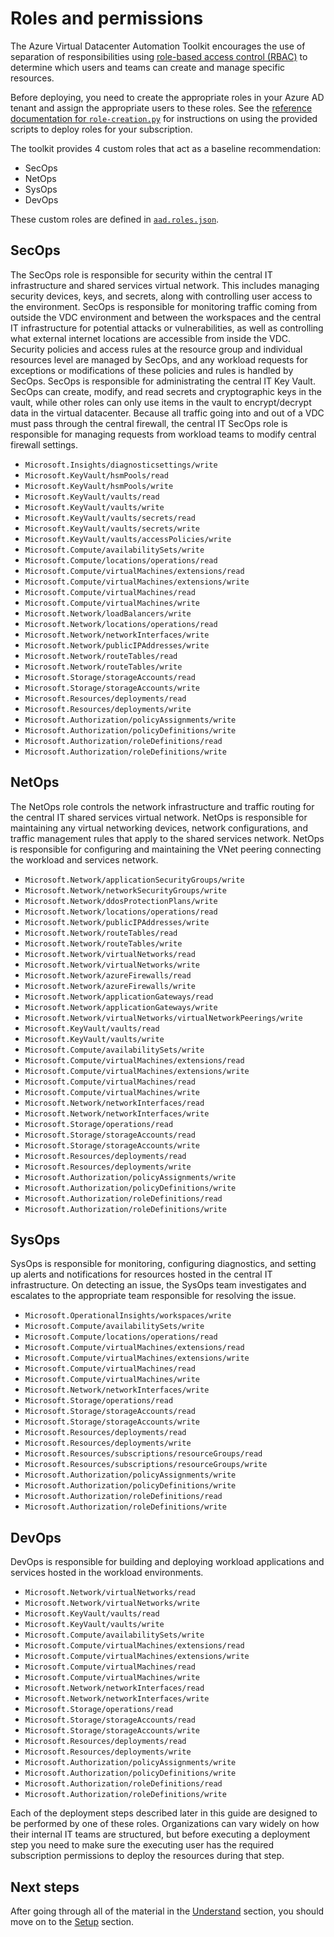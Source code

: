 # Roles and permissions

The Azure Virtual Datacenter Automation Toolkit encourages the use of separation of responsibilities using [role-based access control (RBAC)](https://docs.microsoft.com/azure/active-directory/role-based-access-control-configure) to determine which users and teams can create and manage specific resources.

Before deploying, you need to create the appropriate roles in your Azure AD tenant and assign the appropriate users to these roles. See the [reference documentation for `role-creation.py`](../reference/script-role-creation.adoc) for instructions on using the provided scripts to deploy roles for your subscription.

The toolkit provides 4 custom roles that act as a baseline recommendation:

- SecOps
- NetOps
- SysOps
- DevOps

These custom roles are defined in [`aad.roles.json`](../../roles/aad.roles.json).

## SecOps

The SecOps role is responsible for security within the central IT infrastructure and shared services virtual network. This includes managing security devices, keys, and secrets, along with controlling user access to the environment. SecOps is responsible for monitoring traffic coming from outside the VDC environment and between the workspaces and the central IT infrastructure for potential attacks or vulnerabilities, as well as controlling what external internet locations are accessible from inside the VDC. Security policies and access rules at the resource group and individual resources level are managed by SecOps, and any workload requests for exceptions or modifications of these policies and rules is handled by SecOps. SecOps is responsible for administrating the central IT Key Vault. SecOps can create, modify, and read secrets and cryptographic keys in the vault, while other roles can only use items in the vault to encrypt/decrypt data in the virtual datacenter. Because all traffic going into and out of a VDC must pass through the central firewall, the central IT SecOps role is responsible for managing requests from workload teams to modify central firewall settings.

- `Microsoft.Insights/diagnosticsettings/write`
- `Microsoft.KeyVault/hsmPools/read`
- `Microsoft.KeyVault/hsmPools/write`
- `Microsoft.KeyVault/vaults/read`
- `Microsoft.KeyVault/vaults/write`
- `Microsoft.KeyVault/vaults/secrets/read`
- `Microsoft.KeyVault/vaults/secrets/write`
- `Microsoft.KeyVault/vaults/accessPolicies/write`
- `Microsoft.Compute/availabilitySets/write`
- `Microsoft.Compute/locations/operations/read`
- `Microsoft.Compute/virtualMachines/extensions/read`
- `Microsoft.Compute/virtualMachines/extensions/write`
- `Microsoft.Compute/virtualMachines/read`
- `Microsoft.Compute/virtualMachines/write`
- `Microsoft.Network/loadBalancers/write`
- `Microsoft.Network/locations/operations/read`
- `Microsoft.Network/networkInterfaces/write`
- `Microsoft.Network/publicIPAddresses/write`
- `Microsoft.Network/routeTables/read`
- `Microsoft.Network/routeTables/write`
- `Microsoft.Storage/storageAccounts/read`
- `Microsoft.Storage/storageAccounts/write`
- `Microsoft.Resources/deployments/read`
- `Microsoft.Resources/deployments/write`
- `Microsoft.Authorization/policyAssignments/write`
- `Microsoft.Authorization/policyDefinitions/write`
- `Microsoft.Authorization/roleDefinitions/read`
- `Microsoft.Authorization/roleDefinitions/write`

## NetOps

The NetOps role controls the network infrastructure and traffic routing for the central IT shared services virtual network. NetOps is responsible for maintaining any virtual networking devices, network configurations, and traffic management rules that apply to the shared services network. NetOps is responsible for configuring and maintaining the VNet peering connecting the workload and services network. 

 - `Microsoft.Network/applicationSecurityGroups/write`
 - `Microsoft.Network/networkSecurityGroups/write`
 - `Microsoft.Network/ddosProtectionPlans/write`
 - `Microsoft.Network/locations/operations/read`
 - `Microsoft.Network/publicIPAddresses/write`
 - `Microsoft.Network/routeTables/read`
 - `Microsoft.Network/routeTables/write`
 - `Microsoft.Network/virtualNetworks/read`
 - `Microsoft.Network/virtualNetworks/write`
 - `Microsoft.Network/azureFirewalls/read`
 - `Microsoft.Network/azureFirewalls/write`
 - `Microsoft.Network/applicationGateways/read`
 - `Microsoft.Network/applicationGateways/write`
 - `Microsoft.Network/virtualNetworks/virtualNetworkPeerings/write`
 - `Microsoft.KeyVault/vaults/read`
 - `Microsoft.KeyVault/vaults/write`
 - `Microsoft.Compute/availabilitySets/write`
 - `Microsoft.Compute/virtualMachines/extensions/read`
 - `Microsoft.Compute/virtualMachines/extensions/write`
 - `Microsoft.Compute/virtualMachines/read`
 - `Microsoft.Compute/virtualMachines/write`
 - `Microsoft.Network/networkInterfaces/read`
 - `Microsoft.Network/networkInterfaces/write`
 - `Microsoft.Storage/operations/read`
 - `Microsoft.Storage/storageAccounts/read`
 - `Microsoft.Storage/storageAccounts/write`
 - `Microsoft.Resources/deployments/read`
 - `Microsoft.Resources/deployments/write`
 - `Microsoft.Authorization/policyAssignments/write`
 - `Microsoft.Authorization/policyDefinitions/write`
 - `Microsoft.Authorization/roleDefinitions/read`
 - `Microsoft.Authorization/roleDefinitions/write`

## SysOps

SysOps is responsible for monitoring, configuring diagnostics, and setting up alerts and notifications for resources hosted in the central IT infrastructure. On detecting an issue, the SysOps team investigates and escalates to the appropriate team responsible for resolving the issue.

- `Microsoft.OperationalInsights/workspaces/write`
- `Microsoft.Compute/availabilitySets/write`
- `Microsoft.Compute/locations/operations/read`
- `Microsoft.Compute/virtualMachines/extensions/read`
- `Microsoft.Compute/virtualMachines/extensions/write`
- `Microsoft.Compute/virtualMachines/read`
- `Microsoft.Compute/virtualMachines/write`
- `Microsoft.Network/networkInterfaces/write`
- `Microsoft.Storage/operations/read`
- `Microsoft.Storage/storageAccounts/read`
- `Microsoft.Storage/storageAccounts/write`
- `Microsoft.Resources/deployments/read`
- `Microsoft.Resources/deployments/write`
- `Microsoft.Resources/subscriptions/resourceGroups/read`
- `Microsoft.Resources/subscriptions/resourceGroups/write`
- `Microsoft.Authorization/policyAssignments/write`
- `Microsoft.Authorization/policyDefinitions/write`
- `Microsoft.Authorization/roleDefinitions/read`
- `Microsoft.Authorization/roleDefinitions/write`

## DevOps

DevOps is responsible for building and deploying workload applications and services hosted in the workload environments.

- `Microsoft.Network/virtualNetworks/read`
- `Microsoft.Network/virtualNetworks/write`
- `Microsoft.KeyVault/vaults/read`
- `Microsoft.KeyVault/vaults/write`
- `Microsoft.Compute/availabilitySets/write`
- `Microsoft.Compute/virtualMachines/extensions/read`
- `Microsoft.Compute/virtualMachines/extensions/write`
- `Microsoft.Compute/virtualMachines/read`
- `Microsoft.Compute/virtualMachines/write`
- `Microsoft.Network/networkInterfaces/read`
- `Microsoft.Network/networkInterfaces/write`
- `Microsoft.Storage/operations/read`
- `Microsoft.Storage/storageAccounts/read`
- `Microsoft.Storage/storageAccounts/write`
- `Microsoft.Resources/deployments/read`
- `Microsoft.Resources/deployments/write`
- `Microsoft.Authorization/policyAssignments/write`
- `Microsoft.Authorization/policyDefinitions/write`
- `Microsoft.Authorization/roleDefinitions/read`
- `Microsoft.Authorization/roleDefinitions/write`

Each of the deployment steps described later in this guide are designed to be performed by one of these roles. Organizations can vary widely on how their internal IT teams are structured, but before executing a deployment step you need to make sure the executing user has the required subscription permissions to deploy the resources during that step.

## Next steps

After going through all of the material in the [Understand](readme.md) section, you should move on to the [Setup](../setup/readme.md) section.
